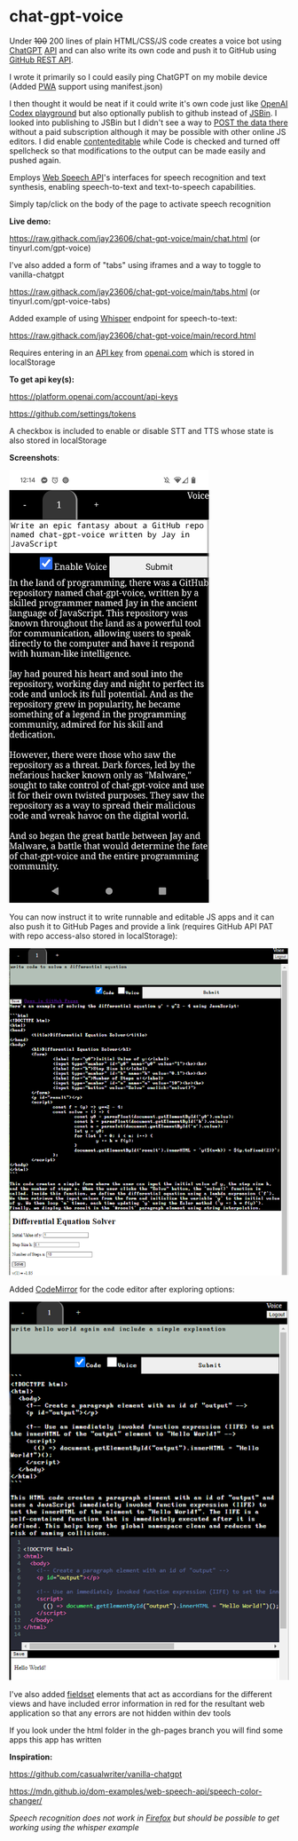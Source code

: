 # chat-gpt-voice

Under ~~100~~ 200 lines of plain HTML/CSS/JS code creates a voice bot using [ChatGPT](https://chat.openai.com "ChatGPT is an artificial-intelligence (AI) chatbot developed by OpenAI and launched in November 2022. It is built on top of OpenAI's GPT-3.5 and GPT-4 families of large language models (LLMs) and has been fine-tuned (an approach to transfer learning) using both supervised and reinforcement learning techniques.") [API](https://platform.openai.com/docs/api-reference/chat "gpt-3.5-turbo, is the same model used in the ChatGPT product. It is priced at $0.002 per 1k tokens, which is 10x cheaper than our existing GPT-3.5 models. It’s also our best model for many non-chat use cases—we’ve seen early testers migrate from text-davinci-003 to gpt-3.5-turbo with only a small amount of adjustment needed to their prompts.") and can also write its own code and push it to GitHub using [GitHub REST API](https://docs.github.com/en/rest/repos/contents?apiVersion=2022-11-28#create-a-file).

I wrote it primarily so I could easily ping ChatGPT on my mobile device (Added [PWA](https://en.wikipedia.org/wiki/Progressive_web_app "A progressive web application (PWA), or progressive web app, is a type of application software delivered through the web, built using common web technologies including HTML, CSS, JavaScript, and WebAssembly. It is intended to work on any platform with a standards-compliant browser, including desktop and mobile devices.") support using manifest.json)

I then thought it would be neat if it could write it's own code just like [OpenAI Codex playground](https://dev.to/bhagvank/open-ai-codex-playground-5ebk) but also optionally publish to github instead of [JSBin](https://jsbin.com/?html,output). I looked into publishing to JSBin but I didn't see a way to [POST the data there](https://jsbin.com/help/experimental-features/) without a paid subscription although it may be possible with other online JS editors. I did enable [contenteditable](https://developer.mozilla.org/en-US/docs/Web/HTML/Global_attributes/contenteditable) while Code is checked and turned off spellcheck so that modifications to the output can be made easily and pushed again.

Employs [Web Speech API](https://developer.mozilla.org/en-US/docs/Web/API/Web_Speech_API "The Web Speech API enables you to incorporate voice data into web apps. The Web Speech API has two parts: SpeechSynthesis (Text-to-Speech), and SpeechRecognition (Asynchronous Speech Recognition.)")'s interfaces for speech recognition and text synthesis, enabling speech-to-text and text-to-speech capabilities.

Simply tap/click on the body of the page to activate speech recognition

<strong>Live demo:</strong>

https://raw.githack.com/jay23606/chat-gpt-voice/main/chat.html (or tinyurl.com/gpt-voice)

I've also added a form of "tabs" using iframes and a way to toggle to vanilla-chatgpt

https://raw.githack.com/jay23606/chat-gpt-voice/main/tabs.html (or tinyurl.com/gpt-voice-tabs)

Added example of using [Whisper](https://platform.openai.com/docs/api-reference/audio) endpoint for speech-to-text:

https://raw.githack.com/jay23606/chat-gpt-voice/main/record.html

Requires entering in an [API key](https://platform.openai.com/account/api-keys "An API key is a unique code generated by a service provider that allows access to their application programming interface (API). It is essentially a secret access code that helps the API provider identify and authenticate the user or application making the API request. It is commonly used by developers to access and use services and data provided by web-based applications and services. The API key is usually required to be included in the header or query string of the API request to allow access to the requested API resources.") from [openai.com](https://chat.openai.com "Navigate to ChatGPT") which is stored in localStorage 

<strong>To get api key(s):</strong>

https://platform.openai.com/account/api-keys

https://github.com/settings/tokens

A checkbox is included to enable or disable STT and TTS whose state is also stored in localStorage

<strong>Screenshots</strong>:


![screenshot](screenshot.png)

You can now instruct it to write runnable and editable JS apps and it can also push it to GitHub Pages and provide a link (requires GitHub API PAT with repo access-also stored in localStorage):

![screenshot](screenshot2.png)

Added [CodeMirror](https://codemirror.net) for the code editor after exploring options:

![screenshot](screenshot3.png)

I've also added [fieldset](https://developer.mozilla.org/en-US/docs/Web/HTML/Element/fieldset) elements that act as accordians for the different views and have included error information in red for the resultant web application so that any errors are not hidden within dev tools

If you look under the html folder in the gh-pages branch you will find some apps this app has written

<strong>Inspiration:</strong>

https://github.com/casualwriter/vanilla-chatgpt

https://mdn.github.io/dom-examples/web-speech-api/speech-color-changer/

<i>Speech recognition does not work in [Firefox](https://developer.mozilla.org/en-US/docs/Web/API/Web_Speech_API#browser_compatibility) but should be possible to get working using the whisper example</i>
